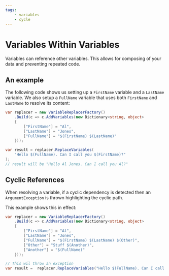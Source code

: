 ```yaml
---
tags:
    - variables
    - cycle
---
```

# Variables Within Variables

Variables can reference other variables. This allows for composing of
your data and preventing repeated code.

## An example

The following code shows us setting up a `FirstName` variable and a `LastName` variable.
We also setup a `FullName` variable that uses both `FirstName` and `LastName` to resolve its
content:

```csharp { data-fiddle="DA3Lku" }
var replacer = new VariableReplacerFactory()
    .Build(c => c.AddVariables(new Dictionary<string, object>
    {
        ["FirstName"] = "Al",
        ["LastName"] = "Jones",
        ["FullName"] = "$(FirstName) $(LastName)"
    }));

var result = replacer.ReplaceVariables(
    "Hello $(FullName). Can I call you $(FirstName)?"
);
// result will be "Hello Al Jones. Can I call you Al?"
```

## Cyclic References

When resolving a variable, if a cyclic dependency is detected then
an `ArgumentException` is thrown highlighting the cyclic path.

This example shows this in effect:

```csharp { data-fiddle="UtvWiS" }
var replacer = new VariableReplacerFactory()
    .Build(c => c.AddVariables(new Dictionary<string, object>
    {
        ["FirstName"] = "Al",
        ["LastName"] = "Jones",
        ["FullName"] = "$(FirstName) $(LastName) $(Other)",
        ["Other"] = "Stuff $(Another)",
        ["Another"] = "$(FullName)"
    }));

// This wil throw an exception
var result =  replacer.ReplaceVariables("Hello $(FullName). Can I call you $(FirstName)?");
```